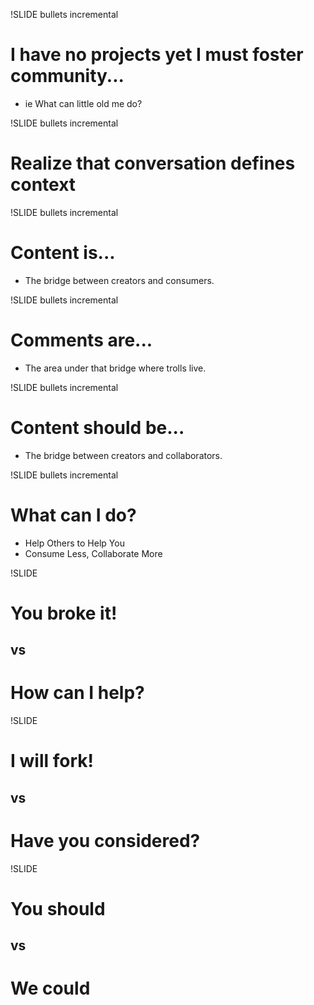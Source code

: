 !SLIDE bullets incremental
# I have no projects yet I must foster community... #

* ie What can little old me do?

!SLIDE bullets incremental
# Realize that conversation defines context #

!SLIDE bullets incremental
# Content is... #

* The bridge between creators and consumers.

!SLIDE bullets incremental
# Comments are... #

* The area under that bridge where trolls live.

!SLIDE bullets incremental
# Content should be... #

* The bridge between creators and collaborators.

!SLIDE bullets incremental
# What can I do? #

* Help Others to Help You
* Consume Less, Collaborate More

!SLIDE
# You broke it! #
## vs ##
# How can I help? #

!SLIDE
# I will fork! #
## vs ##
# Have you considered? #

!SLIDE
# You should #
## vs ##
# We could #
